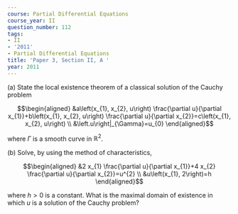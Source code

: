 ```yaml
---
course: Partial Differential Equations
course_year: II
question_number: 112
tags:
- II
- '2011'
- Partial Differential Equations
title: 'Paper 3, Section II, A '
year: 2011
---
```




(a) State the local existence theorem of a classical solution of the Cauchy problem

$$\begin{aligned}
&a\left(x_{1}, x_{2}, u\right) \frac{\partial u}{\partial x_{1}}+b\left(x_{1}, x_{2}, u\right) \frac{\partial u}{\partial x_{2}}=c\left(x_{1}, x_{2}, u\right) \\
&\left.u\right|_{\Gamma}=u_{0}
\end{aligned}$$

where $\Gamma$ is a smooth curve in $\mathbb{R}^{2}$.

(b) Solve, by using the method of characteristics,

$$\begin{aligned}
&2 x_{1} \frac{\partial u}{\partial x_{1}}+4 x_{2} \frac{\partial u}{\partial x_{2}}=u^{2} \\
&u\left(x_{1}, 2\right)=h
\end{aligned}$$

where $h>0$ is a constant. What is the maximal domain of existence in which $u$ is a solution of the Cauchy problem?